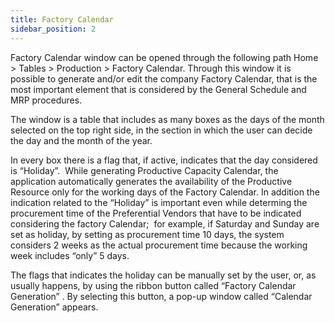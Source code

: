 ```yaml
---
title: Factory Calendar
sidebar_position: 2
---
```


Factory Calendar window can be opened through the following path Home > Tables > Production > Factory Calendar. Through this window it is possible to generate and/or edit the company Factory Calendar, that is the most important element that is considered by the General Schedule and MRP procedures.

The window is a table that includes as many boxes as the days of the month selected on the top right side, in the section in which the user can decide the day and the month of the year.

In every box there is a flag that, if active, indicates that the day considered is “Holiday”.  While generating Productive Capacity Calendar, the application automatically generates the availability of the Productive Resource only for the working days of the Factory Calendar. In addition the indication related to the “Holiday” is important even while determing the procurement time of the Preferential Vendors that have to be indicated considering the factory Calendar;  for example, if Saturday and Sunday are set as holiday, by setting as procurement time 10 days, the system considers 2 weeks as the actual procurement time because the working week includes “only” 5 days.

The flags that indicates the holiday can be manually set by the user, or, as usually happens, by using the ribbon button called “Factory Calendar Generation” . By selecting this button, a pop-up window called “Calendar Generation” appears.






